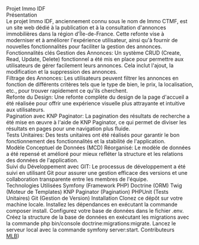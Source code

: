 Projet Immo IDF
<br>
Présentation
<br>
Le projet Immo IDF, anciennement connu sous le nom de Immo CTMF, est un site web dédié à la publication et à la consultation d'annonces immobilières dans la région d'Île-de-France. Cette refonte vise à moderniser et à améliorer l'expérience utilisateur, ainsi qu'à fournir de nouvelles fonctionnalités pour faciliter la gestion des annonces.
<br>
Fonctionnalités clés
Gestion des Annonces: Un système CRUD (Create, Read, Update, Delete) fonctionnel a été mis en place pour permettre aux utilisateurs de gérer facilement leurs annonces. Cela inclut l'ajout, la modification et la suppression des annonces.
<br>
Filtrage des Annonces: Les utilisateurs peuvent filtrer les annonces en fonction de différents critères tels que le type de bien, le prix, la localisation, etc., pour trouver rapidement ce qu'ils cherchent.
<br>
Refonte du Design: Une refonte complète du design de la page d'accueil a été réalisée pour offrir une expérience visuelle plus attrayante et intuitive aux utilisateurs.
<br>
Pagination avec KNP Paginator: La pagination des résultats de recherche a été mise en œuvre à l'aide de KNP Paginator, ce qui permet de diviser les résultats en pages pour une navigation plus fluide.
<br>
Tests Unitaires: Des tests unitaires ont été réalisés pour garantir le bon fonctionnement des fonctionnalités et la stabilité de l'application.
<br>
Modèle Conceptuel de Données (MCD) Réorganisé: Le modèle de données a été repensé et amélioré pour mieux refléter la structure et les relations des données de l'application.
<br>
Suivi du Développement avec GIT: Le processus de développement a été suivi en utilisant Git pour assurer une gestion efficace des versions et une collaboration transparente entre les membres de l'équipe.
<br>
Technologies Utilisées
Symfony (Framework PHP)
Doctrine (ORM)
Twig (Moteur de Templates)
KNP Paginator (Pagination)
PHPUnit (Tests Unitaires)
Git (Gestion de Version)
Installation
Clonez ce dépôt sur votre machine locale.
Installez les dépendances en exécutant la commande composer install.
Configurez votre base de données dans le fichier .env.
Créez la structure de la base de données en exécutant les migrations avec la commande php bin/console doctrine:migrations:migrate.
Lancez le serveur local avec la commande symfony server:start.
Contributeurs
<br>
[MLB](https://github.com/MLB-78))
